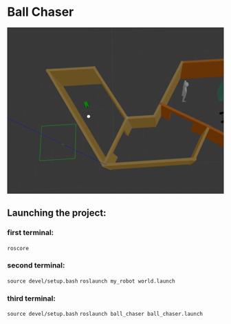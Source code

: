  # Ball Chaser

![Image](./images/my_robot_2.png)

## Launching the project:

### first terminal:
`roscore`

### second terminal:
`source devel/setup.bash`
`roslaunch my_robot world.launch`

### third terminal:
`source devel/setup.bash`
`roslaunch ball_chaser ball_chaser.launch`

